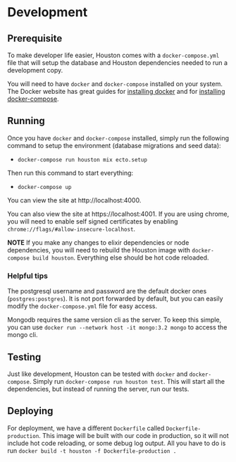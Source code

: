 # Development

## Prerequisite

To make developer life easier, Houston comes with a `docker-compose.yml` file
that will setup the database and Houston dependencies needed to run a
development copy.

You will need to have `docker` and `docker-compose` installed on your
system. The Docker website has great guides for
[installing docker](https://docs.docker.com/install/linux/docker-ce/ubuntu/#install-docker-ce)
and for [installing docker-compose](https://docs.docker.com/compose/install/).

## Running

Once you have `docker` and `docker-compose` installed, simply run the following
command to setup the environment (database migrations and seed data):

- `docker-compose run houston mix ecto.setup`

Then run this command to start everything:

- `docker-compose up`

You can view the site at http://localhost:4000.

You can also view the site at https://localhost:4001. If you are using chrome,
you will need to enable self signed certificates by enabling
`chrome://flags/#allow-insecure-localhost`.

**NOTE** If you make any changes to elixir dependencies or node dependencies,
you will need to rebuild the Houston image with `docker-compose build houston`.
Everything else should be hot code reloaded.

### Helpful tips

The postgresql username and password are the default docker ones
(`postgres:postgres`). It is not port forwarded by default, but you can easily
modify the `docker-compose.yml` file for easy access.

Mongodb requires the same version cli as the server. To keep this simple, you
can use `docker run --network host -it mongo:3.2 mongo` to access the mongo cli.

## Testing

Just like development, Houston can be tested with `docker` and `docker-compose`.
Simply run `docker-compose run houston test`. This will start all the
dependencies, but instead of running the server, run our tests.

## Deploying

For deployment, we have a different `Dockerfile` called `Dockerfile-production`.
This image will be built with our code in production, so it will not include
hot code reloading, or some debug log output. All you have to do is run
`docker build -t houston -f Dockerfile-production .`

